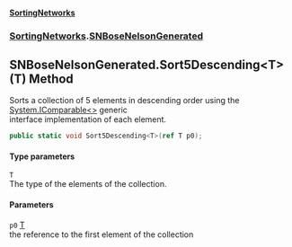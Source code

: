 #### [SortingNetworks](./index.md 'index')
### [SortingNetworks](./SortingNetworks.md 'SortingNetworks').[SNBoseNelsonGenerated](./SortingNetworks-SNBoseNelsonGenerated.md 'SortingNetworks.SNBoseNelsonGenerated')
## SNBoseNelsonGenerated.Sort5Descending&lt;T&gt;(T) Method
Sorts a collection of 5 elements in descending order using the [System.IComparable&lt;&gt;](https://docs.microsoft.com/en-us/dotnet/api/System.IComparable-1 'System.IComparable`1') generic  
interface implementation of each element.  
```csharp
public static void Sort5Descending<T>(ref T p0);
```
#### Type parameters
<a name='SortingNetworks-SNBoseNelsonGenerated-Sort5Descending-T-(T)-T'></a>
`T`  
The type of the elements of the collection.  
  
#### Parameters
<a name='SortingNetworks-SNBoseNelsonGenerated-Sort5Descending-T-(T)-p0'></a>
`p0` [T](#SortingNetworks-SNBoseNelsonGenerated-Sort5Descending-T-(T)-T 'SortingNetworks.SNBoseNelsonGenerated.Sort5Descending&lt;T&gt;(T).T')  
the reference to the first element of the collection  
  
